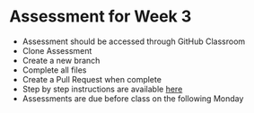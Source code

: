 # Assessment for Week 3

- Assessment should be accessed through GitHub Classroom
- Clone Assessment
- Create a new branch
- Complete all files
- Create a Pull Request when complete
- Step by step instructions are available [here](https://github.com/LEARNAcademy/Syllabus/blob/master/tools_and_resources/assessments.md)
- Assessments are due before class on the following Monday
